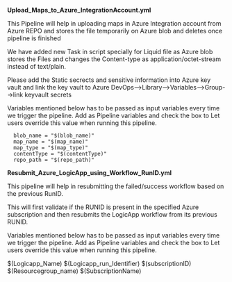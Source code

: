 **Upload_Maps_to_Azure_IntegrationAccount.yml**

This Pipeline will help in uploading maps in Azure Integration account from Azure REPO and stores the file temporarily on Azure blob and deletes once pipeline is finished

We have added new Task in script specially for Liquid file as Azure blob stores the Files and changes the Content-type as application/octet-stream instead of text/plain.

Please add the Static secrects and sensitive information into Azure key vault and link the key vault to Azure DevOps-->Library-->Variables-->Group-->link keyvault secrets 

Variables mentioned below has to be passed as input variables every time we trigger the pipeline. Add as Pipeline variables and check the box to Let users override this value when running this pipeline.

      blob_name = "$(blob_name)"
      map_name = "$(map_name)"
      map_type = "$(map_type)"
      contentType = "$(contentType)"
      repo_path = "$(repo_path)"

**Resubmit_Azure_LogicApp_using_Workflow_RunID.yml**

This pipeline will help in resubmitting the failed/success workflow based on the previous RunID.

This will first validate if the RUNID is present in the specified Azure subscription and then resubmits the LogicApp workflow from its previous RUNID.

Variables mentioned below has to be passed as input variables every time we trigger the pipeline. Add as Pipeline variables and check the box to Let users override this value when running this pipeline.

$(Logicapp_Name)
$(Logicapp_run_Identifier)
$(subscriptionID)
$(Resourcegroup_name)
$(SubscriptionName)
